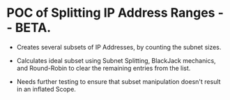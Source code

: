 # POC of Splitting IP Address Ranges -- BETA.

- Creates several subsets of IP Addresses, by counting the subnet sizes.
- Calculates ideal subset using Subnet Splitting, BlackJack mechanics, and Round-Robin to clear the remaining entries from the list. 

- Needs further testing to ensure that subset manipulation doesn't result in an inflated Scope. 
